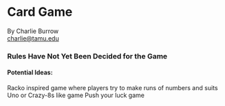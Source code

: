 # Card Game
By Charlie Burrow  
charlie@tamu.edu  

### Rules Have Not Yet Been Decided for the Game
#### Potential Ideas:
Racko inspired game where players try to make runs of numbers and suits
Uno or Crazy-8s like game
Push your luck game
